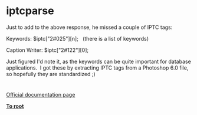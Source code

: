 # iptcparse





Just to add to the above response, he missed a couple of IPTC tags:

Keywords:
$iptc[&quot;2#025&quot;][n];&#xA0;&#xA0; (there is a list of keywords)

Caption Writer:
$iptc[&quot;2#122&quot;][0];

Just figured I&apos;d note it, as the keywords can be quite important for database applications.&#xA0; I got these by extracting IPTC tags from a Photoshop 6.0 file, so hopefully they are standardized ;)

  

#

[Official documentation page](https://www.php.net/manual/en/function.iptcparse.php)

**[To root](/README.md)**
